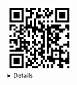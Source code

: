 <img src="github.png.png" width="150" Height="150" />
<br>
 

<details>

| 項次 | 項目 | 內容 |
|----:|------|------|
| 1 | 圖片 | <img src="c108252102.png" width="200" Height="200" /> |
| 2 | 姓名 | 周杰 |
| 3 | 職稱 | PT |
| 4 | 任職公司 | 亮麗生物科技有限公司 |
| 5 | 喜好 | 音樂 |

<details>
_____________________

觀看影片一
<a href="https://www.youtube.com/watch?v=Rl3uA5TG4zY" target="_blank">Josh Levi - [MV] Kid Milli, dress _ Bittersweet (Feat. ron)</a><br>
<a href="https://www.youtube.com/watch?v=Rl3uA5TG4zY" target="_blank"><img src="Bittersweet.png.png"
alt="[MV] Kid Milli, dress _ Bittersweet (Feat. ron)" width="400" height="250" border="10" /></a>
<br>影片取自 youtube
<details>
<br><br><br>
觀看影片二
<a href="https://www.youtube.com/watch?v=6WSGQePUCG8" target="_blank">하하하 LOL</a><br>
<a href="https://www.youtube.com/watch?v=6WSGQePUCG8" target="_blank"><img src="LOL.png.png"
alt="하하하 LOL" width="400" height="250" border="10" /></a>
<br>影片取自 youtube

<br><br><br>


